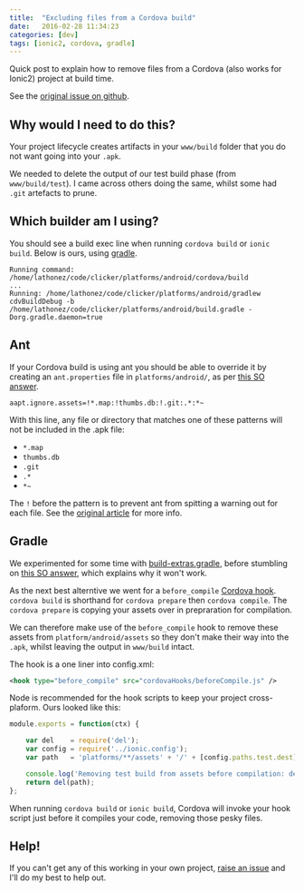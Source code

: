 ```yaml
---
title:  "Excluding files from a Cordova build"
date:   2016-02-28 11:34:23
categories: [dev]
tags: [ionic2, cordova, gradle]
---
```


Quick post to explain how to remove files from a Cordova (also works for Ionic2) project at build time.

See the [original issue on github][clicker-issue-15].

Why would I need to do this?
-----------------------------

Your project lifecycle creates artifacts in your `www/build` folder that you do not want going into your `.apk`.

We needed to delete the output of our test build phase (from `www/build/test`). I came across others doing the same, whilst some had `.git` artefacts to prune.

Which builder am I using?
------------------------

You should see a build exec line when running `cordova build` or `ionic build`. Below is ours, using [gradle][gradle-home].

```
Running command: /home/lathonez/code/clicker/platforms/android/cordova/build
...
Running: /home/lathonez/code/clicker/platforms/android/gradlew cdvBuildDebug -b /home/lathonez/code/clicker/platforms/android/build.gradle -Dorg.gradle.daemon=true
```

Ant
---

If your Cordova build is using ant you should be able to override it by creating an `ant.properties` file in `platforms/android/`, as per [this SO answer][so-ant-props].

```
aapt.ignore.assets=!*.map:!thumbs.db:!.git:.*:*~
```

With this line, any file or directory that matches one of these patterns will not be included in the .apk file:

* `*.map`
* `thumbs.db`
* `.git`
* `.*`
* `*~`

The `!` before the pattern is to prevent ant from spitting a warning out for each file. See the [original article][ant-original] for more info.

Gradle
------

We experimented for some time with [build-extras.gradle][cordova-beg], before stumbling on [this SO answer][so-no-gradle], which explains why it won't work.

As the next best alterntive we went for a `before_compile` [Cordova hook][cordova-hooks]. `cordova build` is shorthand for `cordova prepare` then `cordova compile`. The `cordova prepare` is copying your assets over in prepraration for compilation.

We can therefore make use of the `before_compile` hook to remove these assets from `platform/android/assets` so they don't make their way into the `.apk`, whilst leaving the output in `www/build` intact.

The hook is a one liner into config.xml:

```xml
<hook type="before_compile" src="cordovaHooks/beforeCompile.js" />
```

Node is recommended for the hook scripts to keep your project cross-plaform. Ours looked like this:

```javascript
module.exports = function(ctx) {

    var del    = require('del');
    var config = require('../ionic.config');
    var path   = 'platforms/**/assets' + '/' + [config.paths.test.dest];

    console.log('Removing test build from assets before compilation: del(' + path + ')');
    return del(path);
};
```
When running `cordova build` or `ionic build`, Cordova will invoke your hook script just before it compiles your code, removing those pesky files.

Help!
-----

If you can't get any of this working in your own project, [raise an issue][clicker-issue-new] and I'll do my best to help out.

[ant-original]:        https://coderwall.com/p/ogxpdg/exclude-files-from-cordova-phonegap-build-android
[clicker-issue-15]:    https://github.com/lathonez/clicker/issues/15
[clicker-issue-new]:   https://github.com/lathonez/clicker/issues/new
[cordova-beg]:         https://cordova.apache.org/docs/en/dev/guide/platforms/android/#extending-build-gradle
[cordova-hooks]:       https://cordova.apache.org/docs/en/dev/guide/appdev/hooks/
[gradle-home]:         http://gradle.org/
[so-ant-props]:        http://stackoverflow.com/questions/21142848/cordova-build-ignore-files
[so-no-gradle]:        http://stackoverflow.com/a/25927034/5083721
